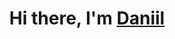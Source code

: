<h1 align="center">Hi there, I'm <a href="https://github.com/Ali-Sas/Text_Quest_Samsung_Academy/blob/main/TextQuestSamsungITAcademy/Снимок%20экрана%202024-01-31%20024353.png" target="_blank">Daniil</a> 

